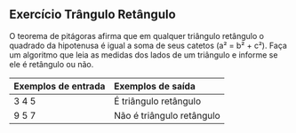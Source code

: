 ## Exercício Trângulo Retângulo
O teorema de pitágoras afirma que em qualquer triângulo retângulo o quadrado da hipotenusa é igual a soma de seus catetos (a² = b² + c²). Faça um algoritmo que leia as medidas dos lados de um triângulo e informe se ele é retângulo ou não.

Exemplos de entrada | Exemplos de saída
:--- | :---
3 4 5 | É triângulo retângulo
9 5 7 | Não é triângulo retângulo
